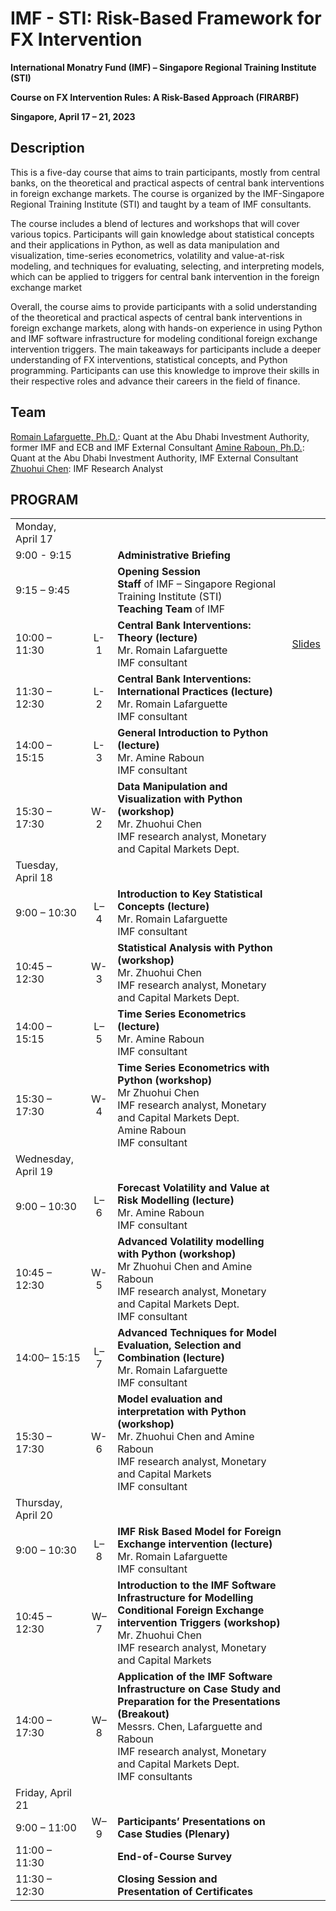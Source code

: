 # IMF - STI: Risk-Based Framework for FX Intervention  

**International Monatry Fund (IMF) – Singapore Regional Training Institute (STI)**

**Course on FX Intervention Rules: A Risk-Based Approach (FIRARBF)**

**Singapore, April 17 – 21, 2023**

## Description
This is a five-day course that aims to train participants, mostly from central banks, on the theoretical and practical aspects of central bank interventions in foreign exchange markets. The course is organized by the IMF-Singapore Regional Training Institute (STI) and taught by a team of IMF consultants.

The course includes a blend of lectures and workshops that will cover various topics. Participants will gain knowledge about statistical concepts and their applications in Python, as well as data manipulation and visualization, time-series econometrics, volatility and value-at-risk modeling, and techniques for evaluating, selecting, and interpreting models, which can be applied to triggers for central bank intervention in the foreign exchange market

Overall, the course aims to provide participants with a solid understanding of the theoretical and practical aspects of central bank interventions in foreign exchange markets, along with hands-on experience in using Python and IMF software infrastructure for modeling conditional foreign exchange intervention triggers. The main takeaways for participants include a deeper understanding of FX interventions, statistical concepts, and Python programming. Participants can use this knowledge to improve their skills in their respective roles and advance their careers in the field of finance.

## Team

[Romain Lafarguette, Ph.D.](https://romainlafarguette.github.io/): Quant at the Abu Dhabi Investment Authority, former IMF and ECB and IMF External Consultant
[Amine Raboun, Ph.D.](https://amineraboun.github.io/): Quant at the Abu Dhabi Investment Authority, IMF External Consultant
[Zhuohui Chen](zchen4@imf.org): IMF Research Analyst


## PROGRAM

|   |     |    |    | 
|---|:---:|:---|:---|
| Monday, April 17 |||
|9:00 - 9:15 ||**Administrative Briefing**||
|9:15 – 9:45||**Opening Session**  <br/> **Staff** of IMF – Singapore Regional Training Institute (STI)  <br/> **Teaching Team** of IMF||
|10:00 – 11:30| L-1| **Central Bank Interventions: Theory (lecture)** <br/>  Mr. Romain Lafarguette  <br/> IMF consultant|[Slides](docs/slides/fxi_theory_practice/fxi_theory_practice.pdf) |
|11:30 – 12:30| L-2| **Central Bank Interventions: International Practices (lecture)**  <br/> Mr. Romain Lafarguette  <br/> IMF consultant||
|14:00 – 15:15|	L-3| **General Introduction to Python (lecture)**  <br/> Mr. Amine Raboun  <br/> IMF consultant|
|15:30 – 17:30|	W-2| **Data Manipulation and Visualization with Python (workshop)**  <br/>Mr. Zhuohui Chen  <br/> IMF research analyst, Monetary and Capital Markets Dept.|
|Tuesday, April 18||
|9:00 – 10:30| L–4|	**Introduction to Key Statistical Concepts (lecture)**  <br/> Mr. Romain Lafarguette  <br/> IMF consultant|
|10:45 – 12:30|	W-3|**Statistical Analysis with Python (workshop)**  <br/>Mr. Zhuohui Chen <br/>IMF research analyst, Monetary and Capital Markets Dept.|
|14:00 – 15:15|	L–5|**Time Series Econometrics (lecture)** <br/>Mr. Amine Raboun <br/>IMF consultant|
|15:30 – 17:30|	W-4|**Time Series Econometrics with Python (workshop)** <br/>Mr Zhuohui Chen <br/> IMF research analyst, Monetary and Capital Markets Dept. <br/>Amine Raboun <br/>IMF consultant|
|Wednesday, April 19||
|9:00 – 10:30| 	L–6|**Forecast Volatility and Value at Risk Modelling (lecture)** <br/>Mr. Amine Raboun <br/>IMF consultant|
|10:45 – 12:30|	W-5|**Advanced Volatility modelling with Python (workshop)** <br/> Mr Zhuohui Chen and Amine Raboun <br/>IMF research analyst, Monetary and Capital Markets Dept.  <br/> IMF consultant|
|14:00– 15:15|	L–7|**Advanced Techniques for Model Evaluation, Selection and Combination (lecture)** <br/>Mr. Romain Lafarguette <br/>IMF consultant|
|15:30 – 17:30|	W-6|**Model evaluation and interpretation with Python (workshop)** <br/>Mr. Zhuohui Chen and Amine Raboun <br/>IMF research analyst, Monetary and Capital Markets <br/>IMF consultant|
|Thursday, April 20||
|9:00 – 10:30|	L–8	|**IMF Risk Based Model for Foreign Exchange intervention (lecture)** <br/>Mr. Romain Lafarguette<br/>IMF consultant|
|10:45 – 12:30|	W–7|**Introduction to the IMF Software Infrastructure for Modelling Conditional Foreign Exchange intervention Triggers (workshop)** <br/>Mr. Zhuohui Chen<br/>IMF research analyst, Monetary and Capital Markets|
|14:00 – 17:30|	W–8|**Application of the IMF Software Infrastructure on Case Study and Preparation for the Presentations (Breakout)** <br/>Messrs. Chen, Lafarguette and Raboun <br/> IMF research analyst, Monetary and Capital Markets Dept. <br/> IMF consultants|
|Friday, April 21||
|9:00 – 11:00|	W–9|**Participants’ Presentations on Case Studies (Plenary)**|
|11:00 – 11:30|		|**End-of-Course Survey**|
|11:30 – 12:30|		|**Closing Session and Presentation of Certificates**| 


